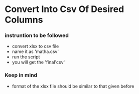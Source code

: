 # Convert Into Csv Of Desired Columns

### instruntion to be followed
* convert xlsx to csv file 
* name it as 'matha.csv'
* run the script
* you will get the 'final'csv'

### Keep in mind
* format of the xlsx file should be similar to that given before
